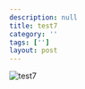```yaml
---
description: null
title: test7
category: ''
tags: ['']
layout: post
---
```

![test7](uploads/2015-05-27-test7.jpg)
